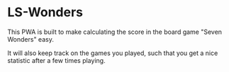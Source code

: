 # LS-Wonders
This PWA is built to make calculating the score in the board game "Seven Wonders" easy.

It will also keep track on the games you played, such that you get a nice statistic after a few times playing.
